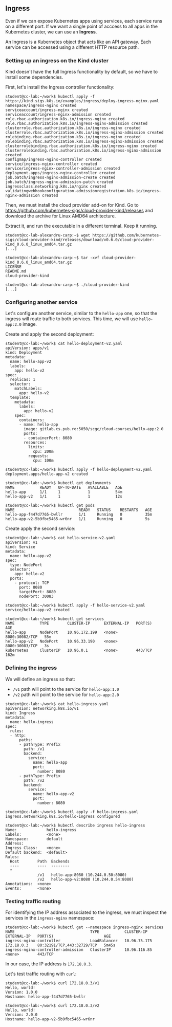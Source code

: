 ## Ingress

Even if we can expose Kubernetes apps using services, each service runs on a different port.
If we want a single point of acccess to all apps in the Kubernetes cluster, we can use an **Ingress**.

An Ingress is a Kubernetes object that acts like an API gateway. Each service can be accessed using a different HTTP resource path.

### Setting up an ingress on the Kind cluster

Kind doesn't have the full Ingress functionality by default, so we have to install some dependencies.

First, let's install the Ingress controller functionality:

```shell-session
student@cc-lab:~/work$ kubectl apply -f https://kind.sigs.k8s.io/examples/ingress/deploy-ingress-nginx.yaml
namespace/ingress-nginx created
serviceaccount/ingress-nginx created
serviceaccount/ingress-nginx-admission created
role.rbac.authorization.k8s.io/ingress-nginx created
role.rbac.authorization.k8s.io/ingress-nginx-admission created
clusterrole.rbac.authorization.k8s.io/ingress-nginx created
clusterrole.rbac.authorization.k8s.io/ingress-nginx-admission created
rolebinding.rbac.authorization.k8s.io/ingress-nginx created
rolebinding.rbac.authorization.k8s.io/ingress-nginx-admission created
clusterrolebinding.rbac.authorization.k8s.io/ingress-nginx created
clusterrolebinding.rbac.authorization.k8s.io/ingress-nginx-admission created
configmap/ingress-nginx-controller created
service/ingress-nginx-controller created
service/ingress-nginx-controller-admission created
deployment.apps/ingress-nginx-controller created
job.batch/ingress-nginx-admission-create created
job.batch/ingress-nginx-admission-patch created
ingressclass.networking.k8s.io/nginx created
validatingwebhookconfiguration.admissionregistration.k8s.io/ingress-nginx-admission created
```

Then, we must install the cloud provider add-on for Kind.
Go to https://github.com/kubernetes-sigs/cloud-provider-kind/releases and download the archive for Linux AMD64 architecture.

Extract it, and run the executable in a different terminal. Keep it running.

```shell-session
student@cc-lab-alexandru-carp:~$ wget https://github.com/kubernetes-sigs/cloud-provider-kind/releases/download/v0.6.0/cloud-provider-kind_0.6.0_linux_amd64.tar.gz
[...]

student@cc-lab-alexandru-carp:~$ tar -xvf cloud-provider-kind_0.6.0_linux_amd64.tar.gz 
LICENSE
README.md
cloud-provider-kind

student@cc-lab-alexandru-carp:~$ ./cloud-provider-kind
[...]
```

### Configuring another service

Let's configure another service, similar to the `hello-app` one, so that the ingress will route traffic to both services.
This time, we will use `hello-app:2.0` image.

Create and apply the second deployment:

```shell-session
student@cc-lab:~/work$ cat hello-deployment-v2.yaml 
apiVersion: apps/v1
kind: Deployment
metadata:
  name: hello-app-v2
  labels:
    app: hello-v2
spec:
  replicas: 1
  selector:
    matchLabels:
      app: hello-v2
  template:
    metadata:
      labels:
        app: hello-v2
    spec:
      containers:
      - name: hello-app
        image: gitlab.cs.pub.ro:5050/scgc/cloud-courses/hello-app:2.0
        ports:
        - containerPort: 8080
        resources:
          limits:
            cpu: 200m
          requests:
            cpu: 100m

student@cc-lab:~/work$ kubectl apply -f hello-deployment-v2.yaml 
deployment.apps/hello-app-v2 created

student@cc-lab:~/work$ kubectl get deployments
NAME           READY   UP-TO-DATE   AVAILABLE   AGE
hello-app      1/1     1            1           54m
hello-app-v2   1/1     1            1           12s

student@cc-lab:~/work$ kubectl get pods
NAME                            READY   STATUS    RESTARTS   AGE
hello-app-f447d7765-bwllr       1/1     Running   0          35m
hello-app-v2-5b9fbc5465-wr6nr   1/1     Running   0          5s
```

Create apply the second service:

```shell-session
student@cc-lab:~/work$ cat hello-service-v2.yaml 
apiVersion: v1
kind: Service
metadata:
  name: hello-app-v2
spec:
  type: NodePort
  selector:
    app: hello-v2
  ports:
    - protocol: TCP
      port: 8080
      targetPort: 8080
      nodePort: 30083

student@cc-lab:~/work$ kubectl apply -f hello-service-v2.yaml 
service/hello-app-v2 created

student@cc-lab:~/work$ kubectl get services
NAME           TYPE        CLUSTER-IP      EXTERNAL-IP   PORT(S)          AGE
hello-app      NodePort    10.96.172.199   <none>        8080:30082/TCP   55m
hello-app-v2   NodePort    10.96.33.190    <none>        8080:30083/TCP   3s
kubernetes     ClusterIP   10.96.0.1       <none>        443/TCP          162m
```

### Defining the ingress

We will define an ingress so that:
  * `/v1` path will point to the service for `hello-app:1.0`
  * `/v2` path will point to the service for `hello-app:2.0`

```shell-session
student@cc-lab:~/work$ cat hello-ingress.yaml 
apiVersion: networking.k8s.io/v1
kind: Ingress
metadata:
  name: hello-ingress
spec:
  rules:
  - http:
      paths:
      - pathType: Prefix
        path: /v1
        backend:
          service:
            name: hello-app
            port:
              number: 8080
      - pathType: Prefix
        path: /v2
        backend:
          service:
            name: hello-app-v2
            port:
              number: 8080

student@cc-lab:~/work$ kubectl apply -f hello-ingress.yaml 
ingress.networking.k8s.io/hello-ingress configured

student@cc-lab:~/work$ kubectl describe ingress hello-ingress
Name:             hello-ingress
Labels:           <none>
Namespace:        default
Address:          
Ingress Class:    <none>
Default backend:  <default>
Rules:
  Host        Path  Backends
  ----        ----  --------
  *           
              /v1   hello-app:8080 (10.244.0.50:8080)
              /v2   hello-app-v2:8080 (10.244.0.54:8080)
Annotations:  <none>
Events:       <none>
```

### Testing traffic routing

For identifying the IP address associated to the ingress, we must inspect the services in the `ingress-nginx` namespace:

```shell-session
student@cc-lab:~/work$ kubectl get --namespace ingress-nginx services
NAME                                 TYPE           CLUSTER-IP     EXTERNAL-IP   PORT(S)                      AGE
ingress-nginx-controller             LoadBalancer   10.96.75.175   172.18.0.3    80:32191/TCP,443:32729/TCP   5m45s
ingress-nginx-controller-admission   ClusterIP      10.96.116.85   <none>        443/TCP
```

In our case, the IP address is `172.18.0.3`.

Let's test traffic routing with `curl`:

```shell-session
student@cc-lab:~/work$ curl 172.18.0.3/v1
Hello, world!
Version: 1.0.0
Hostname: hello-app-f447d7765-bwllr

student@cc-lab:~/work$ curl 172.18.0.3/v2
Hello, world!
Version: 2.0.0
Hostname: hello-app-v2-5b9fbc5465-wr6nr
```


